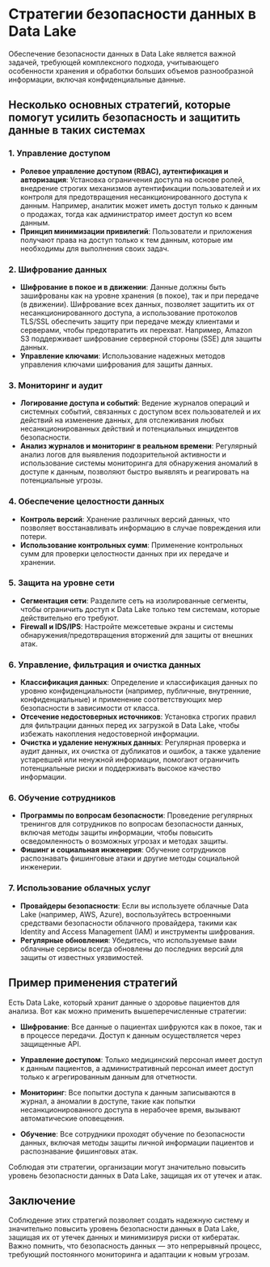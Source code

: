 # Стратегии безопасности данных в Data Lake

Обеспечение безопасности данных в Data Lake является важной задачей, требующей комплексного подхода, учитывающего особенности хранения и обработки больших объемов разнообразной информации, включая конфиденциальные данные.

## Несколько основных стратегий, которые помогут усилить безопасность и защитить данные в таких системах

### 1.  **Управление доступом**

- **Ролевое управление доступом (RBAC), аутентификация и авторизация**: Установка ограничения доступа на основе ролей, внедрение строгих механизмов аутентификации пользователей и их контроля для предотвращения несанкционированного доступа к данным. Например, аналитик может иметь доступ только к данным о продажах, тогда как администратор имеет доступ ко всем данным.
- **Принцип минимизации привилегий**: Пользователи и приложения получают права на доступ только к тем данным, которые им необходимы для выполнения своих задач.

### 2.  **Шифрование данных**

-   **Шифрование в покое и в движении**: Данные должны быть зашифрованы как на уровне хранения (в покое), так и при передаче (в движении). Шифрование всех данных, позволяет защитить их от несанкционированного доступа, а использование протоколов TLS/SSL обеспечить защиту при передаче между клиентами и серверами, чтобы предотвратить их перехват. Например, Amazon S3 поддерживает шифрование серверной стороны (SSE) для защиты данных.
-   **Управление ключами**: Использование надежных методов управления ключами шифрования для защиты данных.

### 3.  **Мониторинг и аудит**

- **Логирование доступа и событий**: Ведение журналов операций и системных событий, связанных с доступом всех пользователей и их действий на изменение данных, для отслеживания любых несанкционированных действий и потенциальных инцидентов безопасности.
- **Анализ журналов и мониторинг в реальном времени**: Регулярный анализ логов для выявления подозрительной активности и использование системы мониторинга для обнаружения аномалий в доступе к данным, позволяют быстро выявлять и реагировать на потенциальные угрозы.

### 4.  **Обеспечение целостности данных**

-   **Контроль версий**: Хранение различных версий данных, что позволяет восстанавливать информацию в случае повреждения или потери.
-   **Использование контрольных сумм**: Применение контрольных сумм для проверки целостности данных при их передаче и хранении.

### 5.  **Защита на уровне сети**

-   **Сегментация сети**: Разделите сеть на изолированные сегменты, чтобы ограничить доступ к Data Lake только тем системам, которые действительно его требуют.
-   **Firewall и IDS/IPS**: Настройте межсетевые экраны и системы обнаружения/предотвращения вторжений для защиты от внешних атак.

### 6.  **Управление, фильтрация и очистка данных**

-   **Классификация данных**: Определение и классификация данных по уровню конфиденциальности (например, публичные, внутренние, конфиденциальные) и применение соответствующих мер безопасности в зависимости от класса.
-   **Отсечение недостоверных источников**: Установка строгих правил для фильтрации данных перед их загрузкой в Data Lake, чтобы избежать накопления недостоверной информации.
- **Очистка и удаление ненужных данных**: Регулярная проверка и аудит данных, их очистка от дубликатов и ошибок, а также удаление устаревшей или ненужной информации, помогают ограничить потенциальные риски и поддерживать высокое качество информации.

### 6.  **Обучение сотрудников**

- **Программы по вопросам безопасности**: Проведение регулярных тренингов для сотрудников по вопросам безопасности данных, включая методы защиты информации, чтобы повысить осведомленность о возможных угрозах и методах защиты.
- **Фишинг и социальная инженерия**: Обучение сотрудников распознавать фишинговые атаки и другие методы социальной инженерии.

### 7.  **Использование облачных услуг**

-   **Провайдеры безопасности**: Если вы используете облачные Data Lake (например, AWS, Azure), воспользуйтесь встроенными средствами безопасности облачного провайдера, такими как Identity and Access Management (IAM) и инструменты шифрования.
-   **Регулярные обновления**: Убедитесь, что используемые вами облачные сервисы всегда обновлены до последних версий для защиты от известных уязвимостей.

## Пример применения стратегий

Есть Data Lake, который хранит данные о здоровье пациентов для анализа. Вот как можно применить вышеперечисленные стратегии:

-   **Шифрование**: Все данные о пациентах шифруются как в покое, так и в процессе передачи. Доступ к данным осуществляется через защищенные API.
    
-   **Управление доступом**: Только медицинский персонал имеет доступ к данным пациентов, а административный персонал имеет доступ только к агрегированным данным для отчетности.
    
-   **Мониторинг**: Все попытки доступа к данным записываются в журнал, а аномалии в доступе, такие как попытки несанкционированного доступа в нерабочее время, вызывают автоматические оповещения.
    
-   **Обучение**: Все сотрудники проходят обучение по безопасности данных, включая методы защиты личной информации пациентов и распознавание фишинговых атак.

Соблюдая эти стратегии, организации могут значительно повысить уровень безопасности данных в Data Lake, защищая их от утечек и атак.

## Заключение

Соблюдение этих стратегий позволяет создать надежную систему и значительно повысить уровень безопасности данных в Data Lake, защищая их от утечек данных и минимизируя риски от кибератак. Важно помнить, что безопасность данных — это непрерывный процесс, требующий постоянного мониторинга и адаптации к новым угрозам.